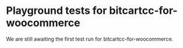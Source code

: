 # Playground tests for bitcartcc-for-woocommerce
We are still awaiting the first test run for bitcartcc-for-woocommerce.
